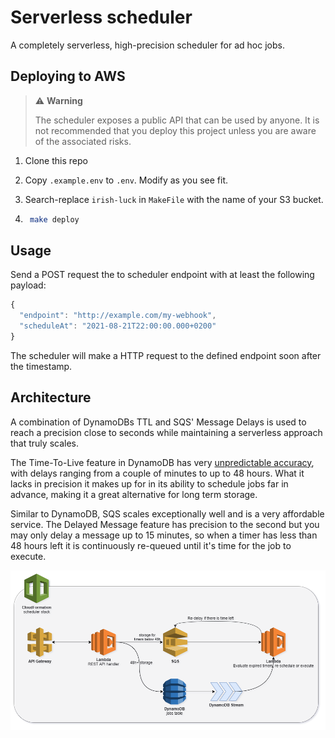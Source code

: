 # Serverless scheduler

A completely serverless, high-precision scheduler for ad hoc jobs.

## Deploying to AWS

> ⚠ **Warning**
>
> The scheduler exposes a public API that can be used by anyone. It is not recommended that you deploy this project unless you are aware of the associated risks.

1. Clone this repo

1. Copy `.example.env` to `.env`. Modify as you see fit.

1. Search-replace `irish-luck` in `MakeFile` with the name of your S3 bucket.

1. ```bash
    make deploy
    ```

## Usage

Send a POST request the to scheduler endpoint with at least the following payload:

```js
{
  "endpoint": "http://example.com/my-webhook",
  "scheduleAt": "2021-08-21T22:00:00.000+0200"
}
```

The scheduler will make a HTTP request to the defined endpoint soon after the timestamp.

## Architecture

A combination of DynamoDBs TTL and SQS' Message Delays is used to reach a precision close to seconds while maintaining a serverless approach that truly scales.

The Time-To-Live feature in DynamoDB has very [unpredictable accuracy](https://docs.aws.amazon.com/amazondynamodb/latest/developerguide/howitworks-ttl.html#:~:text=TTL%20typically%20deletes%20expired%20items%20within%2048%20hours%20of%20expiration), with delays ranging from a couple of minutes to up to 48 hours. What it lacks in precision it makes up for in its ability to schedule jobs far in advance, making it a great alternative for long term storage.

Similar to DynamoDB, SQS scales exceptionally well and is a very affordable service. The Delayed Message feature has precision to the second but you may only delay a message up to 15 minutes, so when a timer has less than 48 hours left it is continuously re-queued until it's time for the job to execute.

![Service diagram](./architecture.png)

